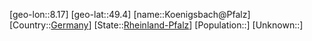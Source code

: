 ﻿---
location: [49.4,8.17]
type: City
tags:
- geo/City


SpocWebEntityId: 31744
isDeleted: false
confidential: public

---
[geo-lon::8.17]
[geo-lat::49.4]
[name::Koenigsbach@Pfalz]
[Country::[Germany](geo/Continent/Europe/Germany.md)]
[State::[Rheinland-Pfalz](geo/Continent/Europe/Germany/Rheinland-Pfalz.md)]
[Population::]
[Unknown::]

